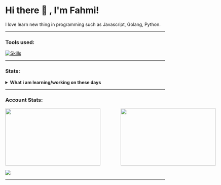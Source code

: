 # Hi there 👋 , I'm Fahmi!
I love learn new thing in programming such as Javascript, Golang, Python.  

<hr> 

### Tools used:
[![Skills](https://skillicons.dev/icons?i=js,ts,html,css,react,express,mysql,postgresql,mongo,nodejs,github,markdown,npm,python&theme=dark&perline=6)](https://github.com/tandpfun/skill-icons)

<hr>

### Stats:
<details>
 <summary><strong>What i am learning/working on these days</strong></summary>
    - 🌱 I’m currently learning Python, Javascript, Artificial intelligent, and Golang </br>
    - 👯 I’m looking to collaborate on Automation Project, Website. </br>
    - 🤔 I’m looking for help with master of programming. hehe </br>
    - 💬 Ask me about anything.</br>
    - 📫 How to reach me: <a href="mailto:fahmixd404@gmail.com">Email me!</a>  </br>
    - 😄 Pronouns: He/Him </br>
</details>

<hr>

### Account Stats:
<div style="display: flex; width: 100%; gap: 2rem;">
 <a href="https://github.com/Fahmi-XD">
   <img height=180 width="300" align="center" src="https://github-readme-stats.vercel.app/api?username=Fahmi-XD&card_width=300&bg_color=101010&title_color=01bdff&text_color=ffffff&border_color=01bdff&border=10" />
 </a>
 </br>
 <a href="https://github.com/Fahmi-XD">
   <img height=180 width="300" align="center" src="https://github-readme-stats.vercel.app/api/top-langs?username=Fahmi-XD&layout=compact&langs_count=10&card_width=300&bg_color=101010&title_color=01bdff&text_color=ffffff&border_color=01bdff&border=10" />
 </a>
</div>

![](https://github-profile-trophy.vercel.app/?username=Fahmi-XD&theme=radical&no-frame=false&no-bg=true&margin-w=4)

<hr>
